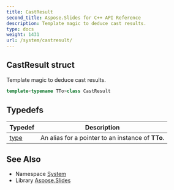 ```yaml
---
title: CastResult
second_title: Aspose.Slides for C++ API Reference
description: Template magic to deduce cast results.
type: docs
weight: 1431
url: /system/castresult/
---
```

## CastResult struct


Template magic to deduce cast results.

```cpp
template<typename TTo>class CastResult
```

## Typedefs

| Typedef | Description |
| --- | --- |
| [type](./type/) | An alias for a pointer to an instance of **TTo**. |
## See Also

* Namespace [System](../)
* Library [Aspose.Slides](../../)